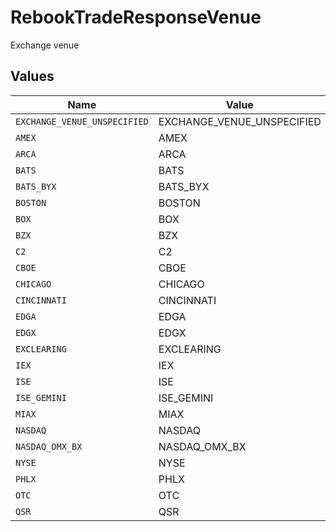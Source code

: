 # RebookTradeResponseVenue

Exchange venue


## Values

| Name                         | Value                        |
| ---------------------------- | ---------------------------- |
| `EXCHANGE_VENUE_UNSPECIFIED` | EXCHANGE_VENUE_UNSPECIFIED   |
| `AMEX`                       | AMEX                         |
| `ARCA`                       | ARCA                         |
| `BATS`                       | BATS                         |
| `BATS_BYX`                   | BATS_BYX                     |
| `BOSTON`                     | BOSTON                       |
| `BOX`                        | BOX                          |
| `BZX`                        | BZX                          |
| `C2`                         | C2                           |
| `CBOE`                       | CBOE                         |
| `CHICAGO`                    | CHICAGO                      |
| `CINCINNATI`                 | CINCINNATI                   |
| `EDGA`                       | EDGA                         |
| `EDGX`                       | EDGX                         |
| `EXCLEARING`                 | EXCLEARING                   |
| `IEX`                        | IEX                          |
| `ISE`                        | ISE                          |
| `ISE_GEMINI`                 | ISE_GEMINI                   |
| `MIAX`                       | MIAX                         |
| `NASDAQ`                     | NASDAQ                       |
| `NASDAQ_OMX_BX`              | NASDAQ_OMX_BX                |
| `NYSE`                       | NYSE                         |
| `PHLX`                       | PHLX                         |
| `OTC`                        | OTC                          |
| `QSR`                        | QSR                          |